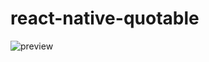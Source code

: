 # react-native-quotable



![preview](https://user-images.githubusercontent.com/28966259/167564969-3c8f5b11-d8a0-4001-8b70-b1770c83226e.gif)
